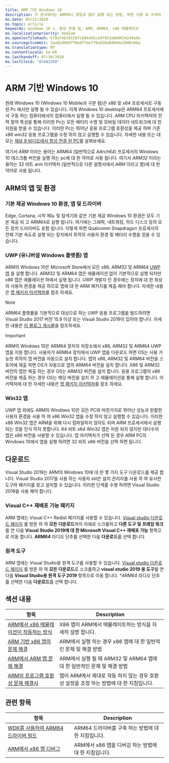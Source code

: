 ```yaml
---
title: ARM 기반 Windows 10
description: 이 문서에서는 ARM에서 경험과 앱이 실행 되는 방법, 제한 사항 및 자세히 알아볼 수 있는 위치에 대 한 개요를 제공 합니다.
ms.date: 05/22/2020
ms.topic: article
keywords: windows 10 s, 항상 연결 됨, ARM, ARM64, x86 에뮬레이션
ms.localizationpriority: medium
ms.openlocfilehash: 679afeb1915bfcb84445ca97453a884654249a0e
ms.sourcegitcommit: 2aa82d60d7f9edf7ae7f9a550a8d044e2040c08a
ms.translationtype: MT
ms.contentlocale: ko-KR
ms.lasthandoff: 07/30/2020
ms.locfileid: "87443350"
---
```

# <a name="windows-10-on-arm"></a>ARM 기반 Windows 10
원래 Windows 10 (Windows 10 Mobile과 구분 됨)은 x86 및 x64 프로세서로 구동 된 Pc 에서만 실행 될 수 있습니다. 이제 Windows 10 desktop은 ARM64 프로세서에서 구동 하는 컴퓨터에서이 컴퓨터에서 실행 될 수 있습니다. ARM CPU 아키텍처의 전력 절약 특성을 통해 이러한 Pc는 모든 배터리 수명 및 모바일 데이터 네트워크에 대 한 지원을 받을 수 있습니다. 이러한 Pc는 뛰어난 응용 프로그램 호환성을 제공 하며 기존 x86 win32 응용 프로그램을 수정 하지 않고 실행할 수 있습니다. 자세한 내용 또는 데모는 [채널 9 비디오에서 항상 연결 된 PC](https://channel9.msdn.com/Events/Build/2017/P4171)를 살펴보세요.

여기서 *ARM* 이라는 용어는 ARM64 (일반적으로 *AArch64*) 프로세서의 Windows 10 데스크톱 버전을 실행 하는 pc에 대 한 약어로 사용 됩니다.  여기서 *ARM32* 이라는 용어는 32 비트 arm 아키텍처 (일반적으로 다른 설명서에서 *ARM* 이라고 함)에 대 한 약어로 사용 됩니다.

## <a name="apps-and-experiences-on-arm"></a>ARM의 앱 및 환경

### <a name="built-in-windows-10-experiences-apps-and-drivers"></a>기본 제공 Windows 10 환경, 앱 및 드라이버
Edge, Cortana, 시작 메뉴 및 탐색기와 같은 기본 제공 Windows 10 환경은 모두 기본 제공 되 고 ARM64로 실행 됩니다. 여기에는 그래픽, 네트워킹, 하드 디스크 등의 모든 장치 드라이버도 포함 됩니다. 이렇게 하면 Qualcomm Snapdragon 프로세서의 전체 기본 속도로 실행 되는 장치에서 최적의 사용자 환경 및 배터리 수명을 얻을 수 있습니다.

### <a name="universal-windows-platform-uwp-apps"></a>UWP (유니버설 Windows 플랫폼) 앱
ARM의 Windows 10은 Microsoft Store에서 모든 x86, ARM32 및 ARM64 [UWP 앱](../get-started/universal-application-platform-guide.md) 을 실행 합니다. ARM32 및 ARM64 앱은 에뮬레이션 없이 기본적으로 실행 되지만 x86 앱은 에뮬레이션 하에서 실행 됩니다. UWP 개발자 인 경우에는 장치에 대 한 최상의 사용자 환경을 제공 하므로 앱에 대 한 ARM 패키지를 제출 해야 합니다. 자세한 내용은 [앱 패키지 아키텍처](/windows/msix/package/device-architecture)를 참조 하세요.

>[!NOTE]
> ARM64 플랫폼을 기본적으로 대상으로 하는 UWP 응용 프로그램을 빌드하려면 Visual Studio 2017 버전 15.9 이상 또는 Visual Studio 2019이 있어야 합니다. 자세한 내용은 [이 블로그 게시물](https://blogs.windows.com/buildingapps/2018/11/15/official-support-for-windows-10-on-arm-development)을 참조하세요.


>[!IMPORTANT]
> ARM의 Windows 10은 ARM64 장치의 저장소에서 x86, ARM32 및 ARM64 UWP 앱을 지원 합니다. 사용자가 ARM64 장치에서 UWP 앱을 다운로드 하면 OS는 사용 가능한 최적의 앱 버전을 자동으로 설치 합니다. 앱의 x86, ARM32 및 ARM64 버전을 스토어에 제출 하면 OS가 자동으로 앱의 ARM64 버전을 설치 합니다. X86 및 ARM32 버전의 앱만 제출 하는 경우 OS는 ARM32 버전을 설치 합니다. 응용 프로그램의 x86 버전을 제출 하는 경우 OS는 해당 버전을 설치 하 고 에뮬레이션을 통해 실행 합니다. 아키텍처에 대 한 자세한 내용은 [앱 패키지 아키텍처](/windows/msix/package/device-architecture)를 참조 하세요.

### <a name="win32-apps"></a>Win32 앱
UWP 앱 외에도 ARM의 Windows 10은 모든 PC와 마찬가지로 뛰어난 성능과 원활한 사용자 환경을 사용 하 여 x86 Win32 앱을 수정 하지 않고 실행할 수 있습니다. 이러한 x86 Win32 앱은 ARM을 위해 다시 컴파일하지 않아도 되며 ARM 프로세서에서 실행 되는 것을 인식 하지 못합니다. 64 비트 x64 Win32 앱은 지원 되지 않지만 대다수의 앱은 x86 버전을 사용할 수 있습니다.  앱 아키텍처가 선택 된 경우 ARM PC의 Windows 10에서 앱을 실행 하려면 32 비트 x86 버전을 선택 하면 됩니다.

## <a name="downloads"></a>다운로드

Visual Studio 2019는 ARM의 Windows 10에 대 한 몇 가지 도구 다운로드를 제공 합니다. Visual Studio 2017을 사용 하는 사용자 stil은 설치 관리자를 사용 하 여 유사한 도구와 패키지를 찾고 설치할 수 있습니다. 이러한 단계를 수행 하려면 Visual Studio 2019을 사용 해야 합니다.

### <a name="visual-c-redistributable"></a>Visual C++ 재배포 가능 패키지

ARM 앱에는 Visual C++ Redist 패키지를 사용할 수 있습니다. [Visual studio 다운로드 페이지](https://visualstudio.microsoft.com/downloads/) 를 방문 하 여 **모든 다운로드**까지 아래로 스크롤하고 **다른 도구 및 프레임 워크**를 연 다음 **Visual Studio 2019에 대 한 Microsoft Visual C++ 재배포 가능** 항목으로 이동 합니다. **ARM64** 라디오 단추를 선택한 다음 **다운로드**를 선택 합니다.

### <a name="remote-tools"></a>원격 도구

ARM 앱에는 Visual Studio용 원격 도구를 사용할 수 있습니다. [Visual studio 다운로드 페이지](https://visualstudio.microsoft.com/downloads/) 를 방문 하 여 **모든 다운로드**로 스크롤하고 **visual studio 2019 용 도구**를 연 다음 **Visual Studio용 원격 도구 2019** 항목으로 이동 합니다. **ARM64* 라디오 단추를 선택한 다음 **다운로드**를 선택 합니다.


## <a name="in-this-section"></a>섹션 내용
|항목 | Description |
|-----|-----|
|[ARM에서 x86 에뮬레이션이 작동하는 방식](apps-on-arm-x86-emulation.md)|X86 앱이 ARM에서 에뮬레이트하는 방식을 자세히 설명 합니다.|
|[ARM 기반 x86 앱의 문제 해결](apps-on-arm-troubleshooting-x86.md)|ARM에서 실행 하는 경우 x86 앱에 대 한 일반적인 문제 및 해결 방법 |
|[ARM에서 ARM 앱 문제 해결](apps-on-arm-troubleshooting-arm32.md)|ARM에서 실행 될 때 ARM32 및 ARM64 앱에 대 한 일반적인 문제 및 해결 방법 |
|[ARM의 프로그램 호환성 문제 해결사](apps-on-arm-program-compat-troubleshooter.md)|앱이 ARM에서 제대로 작동 하지 않는 경우 호환성 설정을 조정 하는 방법에 대 한 지침입니다. |

## <a name="related-topics"></a>관련 항목
|항목 | Description |
|-----|-----|
|[WDK를 사용하여 ARM64 드라이버 빌드](https://docs.microsoft.com/windows-hardware/drivers/develop/building-arm64-drivers)|ARM64 드라이버를 구축 하는 방법에 대 한 지침입니다. |
| [ARM에서 x86 앱 디버그](https://docs.microsoft.com/windows-hardware/drivers/debugger/debugging-arm64) | ARM에서 x86 앱을 디버깅 하는 방법에 대 한 지침입니다. |
